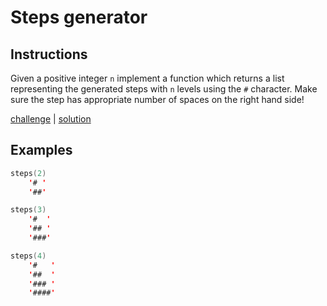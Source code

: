# Steps generator

## Instructions

Given a positive integer `n` implement a function which returns a list representing the generated steps with `n` levels
using the `#` character. Make sure the step has appropriate number of spaces on the right hand side!

[challenge](challenge.kt) | [solution](solution.kt)

## Examples

```kotlin
steps(2)
    '# '
    '##'

steps(3)
    '#  '
    '## '
    '###'

steps(4)
    '#   '
    '##  '
    '### '
    '####'
```

